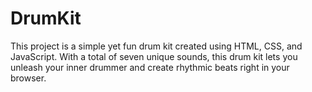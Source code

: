 # DrumKit
This project is a simple yet fun drum kit created using HTML, CSS, and JavaScript. With a total of seven unique sounds, this drum kit lets you unleash your inner drummer and create rhythmic beats right in your browser.
